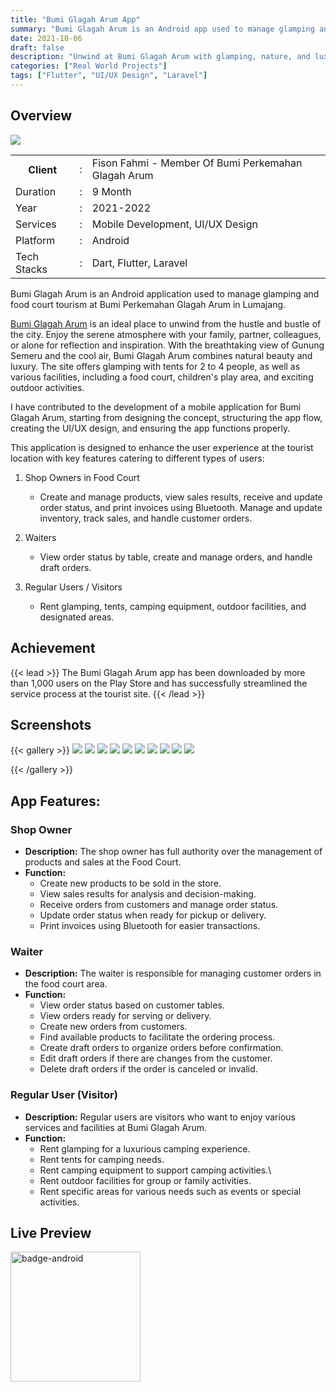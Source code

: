 ```yaml
---
title: "Bumi Glagah Arum App"
summary: "Bumi Glagah Arum is an Android app used to manage glamping and food court tourism at Bumi Perkemahan Glagah Arum in Lumajang."
date: 2021-10-06
draft: false
description: "Unwind at Bumi Glagah Arum with glamping, nature, and luxury. Explore the mobile app features for shop owners, waiters, and visitors, enhancing your experience."
categories: ["Real World Projects"]
tags: ["Flutter", "UI/UX Design", "Laravel"]
---
```



## Overview
<img src="featured.png" />

<table class="table-auto text-left text-base min-w-full">
    <tbody>
      <tr class="border-b py-2">
        <th scope="row" class="font-bold">Client</th>
        <td class="font-bold">:</td>
        <td class="py-2">Fison Fahmi - Member Of Bumi Perkemahan Glagah Arum</td>
      </tr>
      <tr class="border-b py-2">
        <td class="font-bold">Duration</td>
        <td class="font-bold">:</td>
        <td class="py-2">9 Month</td>
      </tr>
      <tr class="border-b py-2">
        <td class="font-bold">Year</td>
        <td class="font-bold">:</td>
        <td class="py-2">2021-2022</td>
      </tr>
      <tr class="border-b py-2">
        <td class="font-bold">Services</td>
        <td class="font-bold">:</td>
        <td class="py-2">
          Mobile Development, UI/UX Design
          </td>
      </tr>
      <tr class="border-b py-2">
        <td class="font-bold">Platform</td>
        <td class="font-bold">:</td>
        <td class="py-2">
          Android
          </td>
      </tr>        
      <tr class="border-b py-2">
        <td class="font-bold">Tech Stacks</td>
        <td class="font-bold">:</td>
        <td class="py-2">
          Dart, Flutter, Laravel
          </td>
      </tr>        
    </tbody>
  </table>

Bumi Glagah Arum is an Android application used to manage glamping and food court tourism at Bumi Perkemahan Glagah Arum in Lumajang.

[Bumi Glagah Arum](https://bumiglagaharum.com/) is an ideal place to unwind from the hustle and bustle of the city. Enjoy the serene atmosphere with your family, partner, colleagues, or alone for reflection and inspiration.
With the breathtaking view of Gunung Semeru and the cool air, Bumi Glagah Arum combines natural beauty and luxury. The site offers glamping with tents for 2 to 4 people, as well as various facilities, including a food court, children's play area, and exciting outdoor activities.

I have contributed to the development of a mobile application for Bumi Glagah Arum, starting from designing the concept, structuring the app flow, creating the UI/UX design, and ensuring the app functions properly.

This application is designed to enhance the user experience at the tourist location with key features catering to different types of users:
1. Shop Owners in Food Court
      - Create and manage products, view sales results, receive and update order status, and print invoices using Bluetooth.
Manage and update inventory, track sales, and handle customer orders.

1. Waiters
      - View order status by table, create and manage orders, and handle draft orders.

2. Regular Users / Visitors
      - Rent glamping, tents, camping equipment, outdoor facilities, and designated areas.


## Achievement
{{< lead >}}
The Bumi Glagah Arum app has been downloaded by more than 1,000 users on the Play Store and has successfully streamlined the service process at the tourist site.
{{< /lead >}}


## Screenshots


{{< gallery >}}
  <img src="img/bumiglagaharum-0.png" class="grid-w50" />
  <img src="img/bumiglagaharum-1.png" class="grid-w50" />
  <img src="img/bumiglagaharum-2.png" class="grid-w50" />
  <img src="img/bumiglagaharum-3.png" class="grid-w50" />
  <img src="img/bumiglagaharum-4.png" class="grid-w50" />
  <img src="img/bumiglagaharum-5.png" class="grid-w50" />
  <img src="img/bumiglagaharum-6.png" class="grid-w50" />
  <img src="img/bumiglagaharum-7.png" class="grid-w50" />
  <img src="img/bumiglagaharum-8.png" class="grid-w50" />
  <img src="img/bumiglagaharum-9.png" class="grid-w50" />

{{< /gallery >}}

## App Features:

### Shop Owner
- **Description:** The shop owner has full authority over the management of products and sales at the Food Court.
- **Function:**
  - Create new products to be sold in the store.
  - View sales results for analysis and decision-making.
  - Receive orders from customers and manage order status.
  - Update order status when ready for pickup or delivery.
  - Print invoices using Bluetooth for easier transactions.
  
### Waiter
- **Description:** The waiter is responsible for managing customer orders in the food court area.
- **Function:**
  - View order status based on customer tables.
  - View orders ready for serving or delivery.
  - Create new orders from customers.
  - Find available products to facilitate the ordering process.
  - Create draft orders to organize orders before confirmation.
  - Edit draft orders if there are changes from the customer.
  - Delete draft orders if the order is canceled or invalid.
  
### Regular User (Visitor)
- **Description:** Regular users are visitors who want to enjoy various services and facilities at Bumi Glagah Arum.
- **Function:**
  - Rent glamping for a luxurious camping experience.
  - Rent tents for camping needs.
  - Rent camping equipment to support camping activities.\
  - Rent outdoor facilities for group or family activities.
  - Rent specific areas for various needs such as events or special activities.
  



## Live Preview

<a href="https://play.google.com/store/apps/details?id=com.app.bumi_glagah_arum" target="_blank_" style="display:inline-block;"> 
<img src="badge-android.png" class="nozoom" alt="badge-android" style="width:13rem;margin:0;">
</a>